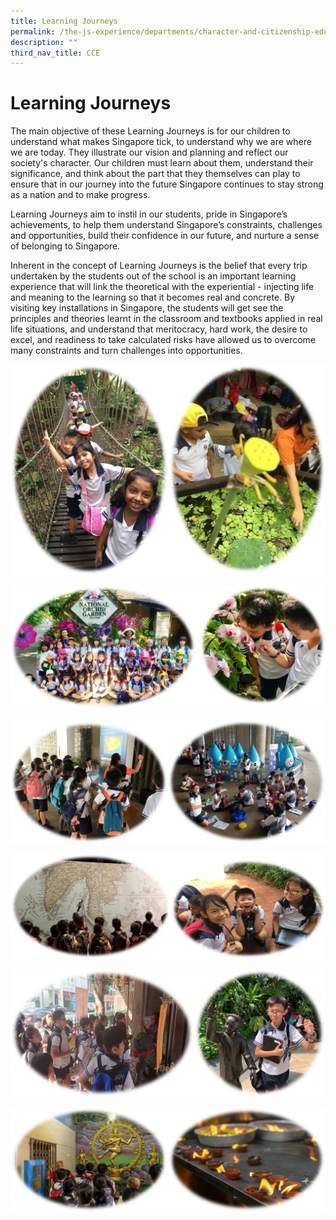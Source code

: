 ```yaml
---
title: Learning Journeys
permalink: /the-js-experience/departments/character-and-citizenship-education-cce/learning-journeys/
description: ""
third_nav_title: CCE
---
```

# **Learning Journeys**

The main objective of these Learning Journeys is for our children to understand what makes Singapore tick, to understand why we are where we are today. They illustrate our vision and planning and reflect our society's character. Our children must learn about them, understand their significance, and think about the part that they themselves can play to ensure that in our journey into the future Singapore continues to stay strong as a nation and to make progress.

Learning Journeys aim to instil in our students, pride in Singapore’s achievements, to help them understand Singapore’s constraints, challenges and opportunities, build their confidence in our future, and nurture a sense of belonging to Singapore.

Inherent in the concept of Learning Journeys is the belief that every trip undertaken by the students out of the school is an important learning experience that will link the theoretical with the experiential - injecting life and meaning to the learning so that it becomes real and concrete. By visiting key installations in Singapore, the students will get see the principles and theories learnt in the classroom and textbooks applied in real life situations, and understand that meritocracy, hard work, the desire to excel, and readiness to take calculated risks have allowed us to overcome many constraints and turn challenges into opportunities.


![](/images/Jacob%20Ballas%20group.jpg)

![](/images/Orchid.jpg)

![](/images/Marina%20Barrage.jpg)

![](/images/Primary%204%20LJ.jpg)

![](/images/Primary%205.jpg)

![](/images/Primary%206%20amend.jpg)